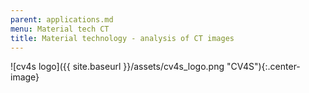 ```yaml
---
parent: applications.md
menu: Material tech CT
title: Material technology - analysis of CT images
---
```


![cv4s logo]({{ site.baseurl }}/assets/cv4s_logo.png "CV4S"){:.center-image}
